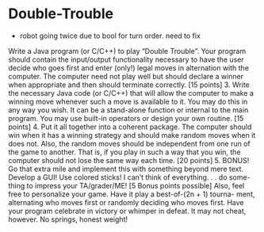 # Double-Trouble
- robot going twice due to bool for turn order. need to fix


Write a Java program (or C/C++) to play “Double Trouble”. Your program
should contain the input/output functionality necessary to have the user decide
who goes first and enter (only!) legal moves in alternation with the computer.
The computer need not play well but should declare a winner when appropriate
and then should terminate correctly. [15 points]
3. Write the necessary Java code (or C/C++) that will allow the computer to
make a winning move whenever such a move is available to it. You may do this
in any way you wish. It can be a stand-alone function or internal to the main
program. You may use built-in operators or design your own routine. [15 points]
4. Put it all together into a coherent package. The computer should win when it
has a winning strategy and should make random moves when it does not. Also,
the random moves should be independent from one run of the game to another.
That is, if you play in such a way that you win, the computer should not lose
the same way each time. [20 points]
5. BONUS! Go that extra mile and implement this with something beyond mere
text. Develop a GUI! Use colored sticks! I can’t think of everything. . . do some-
thing to impress your TA/grader/ME! [5 Bonus points possible]
Also, feel free to personalize your game. Have it play a best-of-(2n + 1) tourna-
ment, alternating who moves first or randomly deciding who moves first. Have
your program celebrate in victory or whimper in defeat. It may not cheat,
however. No springs, honest weight!
